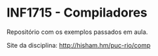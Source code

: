 INF1715 - Compiladores
======================

Repositório com os exemplos passados em aula.

Site da disciplina: http://hisham.hm/puc-rio/comp


